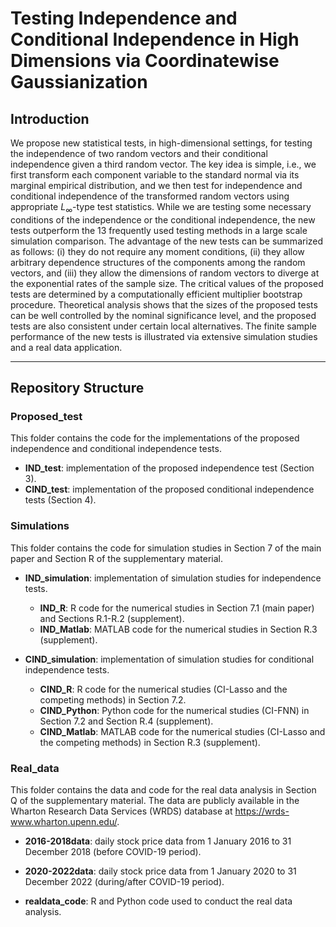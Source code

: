 # Testing Independence and Conditional Independence in High Dimensions via  Coordinatewise Gaussianization

## Introduction

We propose new statistical tests, in high-dimensional settings, for testing the independence of two random vectors and their conditional independence given a third
random vector. The key idea is simple, i.e., we first transform each component variable to the standard normal via its marginal empirical distribution, and we then test for independence and conditional independence of the transformed random vectors using appropriate $L_{\infty}$-type test statistics. While we are testing some necessary conditions of the independence or the conditional independence, the new tests outperform the 13 frequently used testing methods in a large scale simulation comparison. The advantage of the new tests can be summarized as follows: (i) they do not require any moment
conditions, (ii) they allow arbitrary dependence structures of the components among the random vectors, and (iii) they allow the dimensions of random vectors to diverge at the exponential rates of the sample size. The critical values of the proposed tests are determined by a computationally efficient multiplier bootstrap procedure. Theoretical
analysis shows that the sizes of the proposed tests can be well controlled by the nominal significance level, and the proposed tests are also consistent under certain local alternatives. The finite sample performance of the new tests is illustrated via extensive simulation studies and a real data application.


---

## Repository Structure

### **Proposed_test**  
This folder contains the code for the implementations of the proposed independence and conditional independence tests.  
- **IND_test**: implementation of the proposed independence test (Section 3).  
- **CIND_test**: implementation of the proposed conditional independence tests (Section 4).  

### **Simulations**  
This folder contains the code for simulation studies in Section 7 of the main paper and Section R of the supplementary material.  
- **IND_simulation**: implementation of simulation studies for independence tests.  
  - **IND_R**: R code for  the numerical studies in Section 7.1 (main paper) and Sections R.1-R.2 (supplement).  
  - **IND_Matlab**: MATLAB code for  the numerical studies in Section R.3 (supplement).  

- **CIND_simulation**: implementation of simulation studies for conditional independence tests.  
  - **CIND_R**: R code for the numerical studies (CI-Lasso and the competing methods) in Section 7.2.
  - **CIND_Python**: Python code for the numerical studies (CI-FNN) in Section 7.2 and Section R.4 (supplement).  
  - **CIND_Matlab**: MATLAB code for the numerical studies (CI-Lasso and the competing methods) in Section R.3 (supplement).  

### **Real_data**  
 This folder contains the data and code for the real data analysis in Section Q of the supplementary material.   The data are publicly available in the Wharton Research Data Services (WRDS) database at https://wrds-www.wharton.upenn.edu/.


- **2016-2018data**: daily stock price data from 1 January 2016 to 31 December 2018 (before COVID-19 period). 
- **2020-2022data**: daily stock price data from 1 January 2020 to 31 December 2022 (during/after COVID-19 period).

- **realdata_code**: R and Python code used to conduct the real data analysis. 
